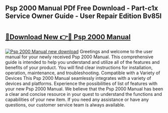 ## Psp 2000 Manual PDf Free Download - Part-c1x Service Owner Guide - User Repair Edition Bv85l

# <h2><a href="http://cf26825.oget.top/?id=Psp+2000+Manual">🔗Download New 👉🔴 Psp 2000 Manual</a></h2>

[![Psp 2000 Manual new download](https://i.imgur.com/5g1atiW.png)](http://cf26825.oget.top/?id=Psp+2000+Manual)
Greetings and welcome to the user manual for your newly received Psp 2000 Manual. This comprehensive guide is intended to help you understand and utilize all of the features and benefits of your product. You will find clear instructions for installation, operation, maintenance, and troubleshooting. Compatible with a Variety of Devices This Psp 2000 Manual seamlessly integrates with a variety of devices and platforms. Experience the possibilities of list of features with your new Psp 2000 Manual. We believe that the Psp 2000 Manual has been a clear and concise resource in your quest to understand the functions and capabilities of your new item. If you need any assistance or have any questions, our customer service team is always available.

